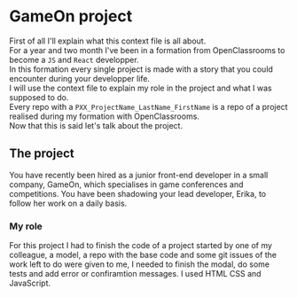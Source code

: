 # GameOn project

First of all I'll explain what this context file is all about. <br />
For a year and two month I've been in a formation from OpenClassrooms to become a `JS` and `React` developper. <br />
In this formation every single project is made with a story that you could encounter during your developper life. <br />
I will use the context file to explain my role in the project and what I was supposed to do. <br />
Every repo with a `PXX_ProjectName_LastName_FirstName` is a repo of a project realised during my formation with OpenClassrooms. <br />
Now that this is said let's talk about the project. <br />

## The project

You have recently been hired as a junior front-end developer in a small company, GameOn, which specialises in game conferences and competitions. You have been shadowing your lead developer, Erika, to follow her work on a daily basis.

### My role

For this project I had to finish the code of a project started by one of my colleague, a model, a repo with the base code and some git issues of the work left to do were given to me, I needed to finish the modal, do some tests and add error or confiramtion messages. I used HTML CSS and JavaScript.
